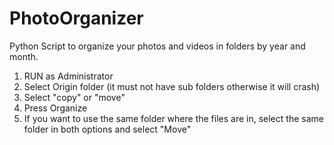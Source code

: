 # PhotoOrganizer
Python Script to organize your photos and videos in folders by year and month. 

1) RUN as Administrator
2) Select Origin folder (it must not have sub folders otherwise it will crash)
3) Select "copy" or "move"
4) Press Organize
5) If you want to use the same folder where the files are in, select the same folder in both options and select "Move"
